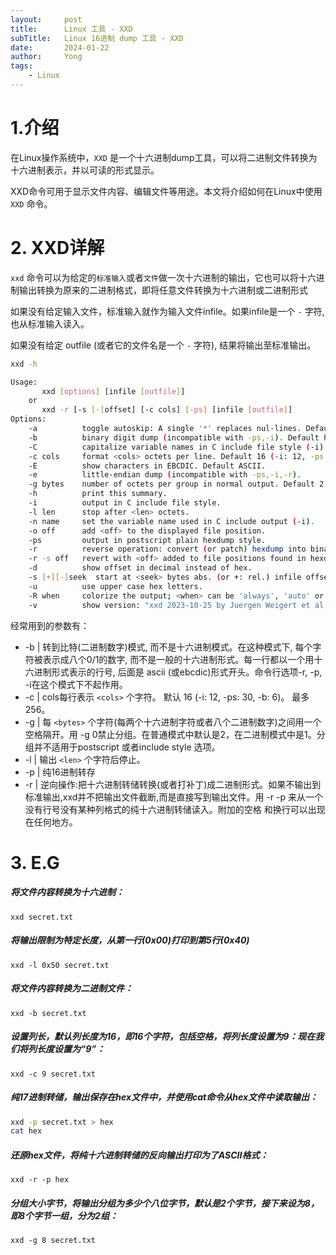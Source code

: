 ```yaml
---
layout: 	post
title: 	    Linux 工具 - XXD 
subTitle:   Linux 16进制 dump 工具 - XXD
date: 		2024-01-22
author:     Yong
tags:
    - Linux
---
```


# 1.介绍
在Linux操作系统中，`XXD` 是一个十六进制dump工具，可以将二进制文件转换为十六进制表示，并以可读的形式显示。

XXD命令可用于显示文件内容、编辑文件等用途。本文将介绍如何在Linux中使用 `XXD` 命令。

# 2. XXD详解
`xxd` 命令可以为给定的`标准输入`或者`文件`做一次十六进制的输出，它也可以将十六进制输出转换为原来的二进制格式，即将任意文件转换为十六进制或二进制形式

如果没有给定输入文件，标准输入就作为输入文件infile。如果infile是一个 `-` 字符, 也从标准输入读入。

如果没有给定 outfile (或者它的文件名是一个 `-` 字符), 结果将输出至标准输出。

```bash
xxd -h

Usage:
       xxd [options] [infile [outfile]]
    or
       xxd -r [-s [-]offset] [-c cols] [-ps] [infile [outfile]]
Options:
    -a          toggle autoskip: A single '*' replaces nul-lines. Default off.
    -b          binary digit dump (incompatible with -ps,-i). Default hex.
    -C          capitalize variable names in C include file style (-i).
    -c cols     format <cols> octets per line. Default 16 (-i: 12, -ps: 30).
    -E          show characters in EBCDIC. Default ASCII.
    -e          little-endian dump (incompatible with -ps,-i,-r).
    -g bytes    number of octets per group in normal output. Default 2 (-e: 4).
    -h          print this summary.
    -i          output in C include file style.
    -l len      stop after <len> octets.
    -n name     set the variable name used in C include output (-i).
    -o off      add <off> to the displayed file position.
    -ps         output in postscript plain hexdump style.
    -r          reverse operation: convert (or patch) hexdump into binary.
    -r -s off   revert with <off> added to file positions found in hexdump.
    -d          show offset in decimal instead of hex.
    -s [+][-]seek  start at <seek> bytes abs. (or +: rel.) infile offset.
    -u          use upper case hex letters.
    -R when     colorize the output; <when> can be 'always', 'auto' or 'never'. Default: 'auto'.
    -v          show version: "xxd 2023-10-25 by Juergen Weigert et al.".
```

经常用到的参数有：
- -b | 转到比特(二进制数字)模式, 而不是十六进制模式。在这种模式下, 每个字符被表示成八个0/1的数字, 而不是一般的十六进制形式。每一行都以一个用十六进制形式表示的行号, 后面是 ascii (或ebcdic)形式开头。命令行选项-r, -p, -i在这个模式下不起作用。
- -c | cols每行表示 `<cols>` 个字符。 默认 16 (-i: 12, -ps: 30, -b: 6)。 最多256。
- -g |  每 `<bytes>` 个字符(每两个十六进制字符或者八个二进制数字)之间用一个空格隔开。用 -g 0禁止分组。在普通模式中<Bytes>默认是2，在二进制模式中是1。分组并不适用于postscript 或者include style 选项。
- -l | 输出 `<len>` 个字符后停止。
- -p | 纯16进制转存
- -r | 逆向操作:把十六进制转储转换(或者打补丁)成二进制形式。如果不输出到标准输出,xxd并不把输出文件截断,而是直接写到输出文件。用 -r -p 来从一个没有行号没有某种列格式的纯十六进制转储读入。附加的空格 和换行可以出现在任何地方。


# 3. E.G
#####  将文件内容转换为十六进制：
`xxd secret.txt`

#####  将输出限制为特定长度，从第一行(0x00)打印到第5行(0x40)
`xxd -l 0x50 secret.txt`

#####  将文件内容转换为二进制文件：
`xxd -b secret.txt`

#####  设置列长，默认列长度为16，即16个字符，包括空格，将列长度设置为9：现在我们将列长度设置为“9”：
`xxd -c 9 secret.txt`

#####  纯17进制转储，输出保存在hex文件中，并使用cat命令从hex文件中读取输出：
```bash
xxd -p secret.txt > hex
cat hex
```

##### 还原hex文件，将纯十六进制转储的反向输出打印为了ASCII格式：
`xxd -r -p hex`

##### 分组大小字节，将输出分组为多少个八位字节，默认是2个字节，接下来设为8，即8个字节一组，分为2组：
`xxd -g 8 secret.txt`

